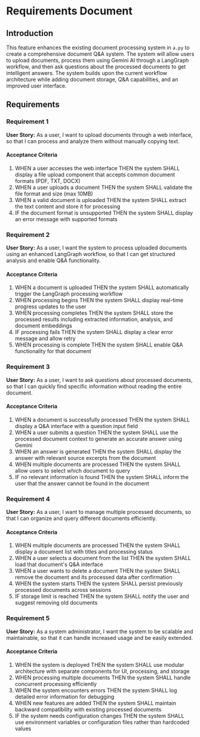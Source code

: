 # Requirements Document

## Introduction

This feature enhances the existing document processing system in `a.py` to create a comprehensive document Q&A system. The system will allow users to upload documents, process them using Gemini AI through a LangGraph workflow, and then ask questions about the processed documents to get intelligent answers. The system builds upon the current workflow architecture while adding document storage, Q&A capabilities, and an improved user interface.

## Requirements

### Requirement 1

**User Story:** As a user, I want to upload documents through a web interface, so that I can process and analyze them without manually copying text.

#### Acceptance Criteria

1. WHEN a user accesses the web interface THEN the system SHALL display a file upload component that accepts common document formats (PDF, TXT, DOCX)
2. WHEN a user uploads a document THEN the system SHALL validate the file format and size (max 10MB)
3. WHEN a valid document is uploaded THEN the system SHALL extract the text content and store it for processing
4. IF the document format is unsupported THEN the system SHALL display an error message with supported formats

### Requirement 2

**User Story:** As a user, I want the system to process uploaded documents using an enhanced LangGraph workflow, so that I can get structured analysis and enable Q&A functionality.

#### Acceptance Criteria

1. WHEN a document is uploaded THEN the system SHALL automatically trigger the LangGraph processing workflow
2. WHEN processing begins THEN the system SHALL display real-time progress updates to the user
3. WHEN processing completes THEN the system SHALL store the processed results including extracted information, analysis, and document embeddings
4. IF processing fails THEN the system SHALL display a clear error message and allow retry
5. WHEN processing is complete THEN the system SHALL enable Q&A functionality for that document

### Requirement 3

**User Story:** As a user, I want to ask questions about processed documents, so that I can quickly find specific information without reading the entire document.

#### Acceptance Criteria

1. WHEN a document is successfully processed THEN the system SHALL display a Q&A interface with a question input field
2. WHEN a user submits a question THEN the system SHALL use the processed document context to generate an accurate answer using Gemini
3. WHEN an answer is generated THEN the system SHALL display the answer with relevant source excerpts from the document
4. WHEN multiple documents are processed THEN the system SHALL allow users to select which document to query
5. IF no relevant information is found THEN the system SHALL inform the user that the answer cannot be found in the document

### Requirement 4

**User Story:** As a user, I want to manage multiple processed documents, so that I can organize and query different documents efficiently.

#### Acceptance Criteria

1. WHEN multiple documents are processed THEN the system SHALL display a document list with titles and processing status
2. WHEN a user selects a document from the list THEN the system SHALL load that document's Q&A interface
3. WHEN a user wants to delete a document THEN the system SHALL remove the document and its processed data after confirmation
4. WHEN the system starts THEN the system SHALL persist previously processed documents across sessions
5. IF storage limit is reached THEN the system SHALL notify the user and suggest removing old documents

### Requirement 5

**User Story:** As a system administrator, I want the system to be scalable and maintainable, so that it can handle increased usage and be easily extended.

#### Acceptance Criteria

1. WHEN the system is deployed THEN the system SHALL use modular architecture with separate components for UI, processing, and storage
2. WHEN processing multiple documents THEN the system SHALL handle concurrent processing efficiently
3. WHEN the system encounters errors THEN the system SHALL log detailed error information for debugging
4. WHEN new features are added THEN the system SHALL maintain backward compatibility with existing processed documents
5. IF the system needs configuration changes THEN the system SHALL use environment variables or configuration files rather than hardcoded values